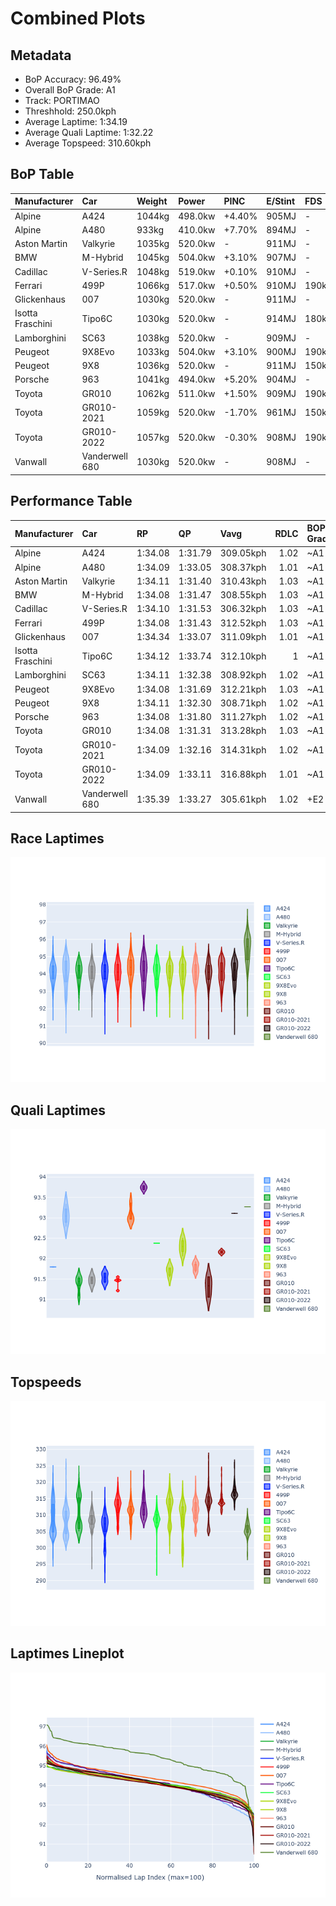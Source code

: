 # Combined Plots

## Metadata

- BoP Accuracy: 96.49%
- Overall BoP Grade: A1
- Track: PORTIMAO
- Threshhold: 250.0kph
- Average Laptime: 1:34.19
- Average Quali Laptime: 1:32.22
- Average Topspeed: 310.60kph

## BoP Table
| Manufacturer     | Car            | Weight   | Power   | PINC   | E/Stint   | FDS    | RDP    | QDP    | TDP    |
|:-----------------|:---------------|:---------|:--------|:-------|:----------|:-------|:-------|:-------|:-------|
| Alpine           | A424           | 1044kg   | 498.0kw | +4.40% | 905MJ     | -      | 51.64% | 59.31% | 26.80% |
| Alpine           | A480           | 933kg    | 410.0kw | +7.70% | 894MJ     | -      | 53.05% | 74.07% | 48.97% |
| Aston Martin     | Valkyrie       | 1035kg   | 520.0kw | -      | 911MJ     | -      | 53.50% | 53.33% | 21.51% |
| BMW              | M-Hybrid       | 1045kg   | 504.0kw | +3.10% | 907MJ     | -      | 52.89% | 56.22% | 33.41% |
| Cadillac         | V-Series.R     | 1048kg   | 519.0kw | +0.10% | 910MJ     | -      | 48.63% | 60.80% | 19.01% |
| Ferrari          | 499P           | 1066kg   | 517.0kw | +0.50% | 910MJ     | 190kph | 51.38% | 44.98% | 9.83%  |
| Glickenhaus      | 007            | 1030kg   | 520.0kw | -      | 911MJ     | -      | 46.15% | 49.30% | 41.45% |
| Isotta Fraschini | Tipo6C         | 1030kg   | 520.0kw | -      | 914MJ     | 180kph | 43.95% | 47.22% | 31.53% |
| Lamborghini      | SC63           | 1038kg   | 520.0kw | -      | 909MJ     | -      | 48.33% | 60.95% | 28.65% |
| Peugeot          | 9X8Evo         | 1033kg   | 504.0kw | +3.10% | 900MJ     | 190kph | 48.87% | 52.78% | 15.41% |
| Peugeot          | 9X8            | 1036kg   | 520.0kw | -      | 911MJ     | 150kph | 54.54% | 58.39% | 9.69%  |
| Porsche          | 963            | 1041kg   | 494.0kw | +5.20% | 904MJ     | -      | 50.70% | 44.30% | 29.51% |
| Toyota           | GR010          | 1062kg   | 511.0kw | +1.50% | 909MJ     | 190kph | 51.09% | 52.71% | 11.46% |
| Toyota           | GR010-2021     | 1059kg   | 520.0kw | -1.70% | 961MJ     | 150kph | 54.08% | 54.81% | 9.72%  |
| Toyota           | GR010-2022     | 1057kg   | 520.0kw | -0.30% | 908MJ     | 190kph | 53.45% | 68.83% | 9.58%  |
| Vanwall          | Vanderwell 680 | 1030kg   | 520.0kw | -      | 908MJ     | -      | 49.68% | 60.93% | 34.43% |

## Performance Table
| Manufacturer     | Car            | RP      | QP      | Vavg      |   RDLC | BOP-Grade   | Match   |
|:-----------------|:---------------|:--------|:--------|:----------|-------:|:------------|:--------|
| Alpine           | A424           | 1:34.08 | 1:31.79 | 309.05kph |   1.02 | ~A1         | 99.36%  |
| Alpine           | A480           | 1:34.09 | 1:33.05 | 308.37kph |   1.01 | ~A1         | 99.73%  |
| Aston Martin     | Valkyrie       | 1:34.11 | 1:31.40 | 310.43kph |   1.03 | ~A1         | 100.00% |
| BMW              | M-Hybrid       | 1:34.08 | 1:31.47 | 308.55kph |   1.03 | ~A1         | 100.00% |
| Cadillac         | V-Series.R     | 1:34.10 | 1:31.53 | 306.32kph |   1.03 | ~A1         | 99.75%  |
| Ferrari          | 499P           | 1:34.08 | 1:31.43 | 312.52kph |   1.03 | ~A1         | 99.98%  |
| Glickenhaus      | 007            | 1:34.34 | 1:33.07 | 311.09kph |   1.01 | ~A1         | 97.18%  |
| Isotta Fraschini | Tipo6C         | 1:34.12 | 1:33.74 | 312.10kph |   1    | ~A1         | 98.51%  |
| Lamborghini      | SC63           | 1:34.11 | 1:32.38 | 308.92kph |   1.02 | ~A1         | 100.00% |
| Peugeot          | 9X8Evo         | 1:34.08 | 1:31.69 | 312.21kph |   1.03 | ~A1         | 100.00% |
| Peugeot          | 9X8            | 1:34.11 | 1:32.30 | 308.71kph |   1.02 | ~A1         | 100.00% |
| Porsche          | 963            | 1:34.08 | 1:31.80 | 311.27kph |   1.02 | ~A1         | 99.85%  |
| Toyota           | GR010          | 1:34.08 | 1:31.31 | 313.28kph |   1.03 | ~A1         | 99.79%  |
| Toyota           | GR010-2021     | 1:34.09 | 1:32.16 | 314.31kph |   1.02 | ~A1         | 100.00% |
| Toyota           | GR010-2022     | 1:34.09 | 1:33.11 | 316.88kph |   1.01 | ~A1         | 99.49%  |
| Vanwall          | Vanderwell 680 | 1:35.39 | 1:33.27 | 305.61kph |   1.02 | +E2         | 50.24%  |

## Race Laptimes
![Race Laptimes](images/race_violin.png)

## Quali Laptimes
![Quali Laptimes](images/quali_violin.png)

## Topspeeds
![Topspeeds](images/topspeed_violin.png)

## Laptimes Lineplot
![Laptimes Lineplot](images/laptime_line.png)

